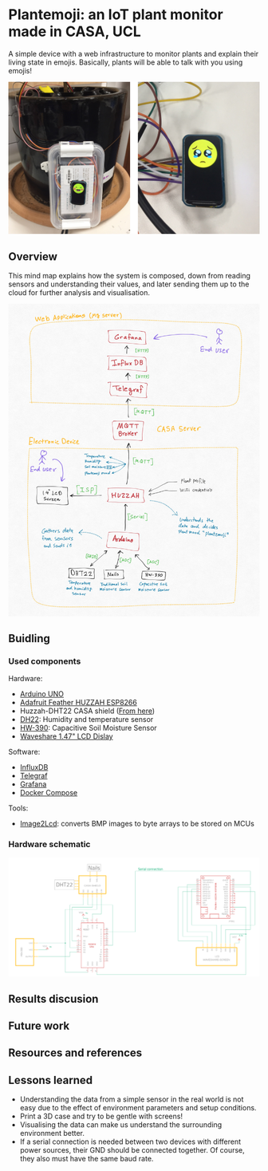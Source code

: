 
# Plantemoji: an IoT plant monitor made in CASA, UCL

A simple device with a web infrastructure to monitor plants and explain their living state in emojis. Basically, plants will be able to talk with you using emojis!

![System components overview](/Docs/Plantemoji-main-photo.jpg)

## Overview

This mind map explains how the system is composed, down from reading sensors and understanding their values, and later sending them up to the cloud for further analysis and visualisation.

![System components overview](/Docs/System-mind-map.jpg)

## Buidling

### Used components

Hardware:
 - [Arduino UNO](https://store.arduino.cc/products/arduino-uno-rev3)
 - [Adafruit Feather HUZZAH ESP8266](https://learn.adafruit.com/adafruit-feather-huzzah-esp8266/)
 - Huzzah-DHT22 CASA shield ([From here](https://github.com/ucl-casa-ce/casa0014/blob/main/plantMonitor/README.md#multiple-physical-prototypes))
 - [DH22](https://www.adafruit.com/product/385): Humidity and temperature sensor 
 - [HW-390](https://thepihut.com/products/capacitive-soil-moisture-sensor?variant=32137736421438): Capacitive Soil Moisture Sensor 
 - [Waveshare 1.47" LCD Dislay](https://thepihut.com/products/1-47-rounded-spi-lcd-display-module-172x320?variant=42062646509763)
 
Software:
 - [InfluxDB](https://www.influxdata.com/)
 - [Telegraf](https://www.influxdata.com/time-series-platform/telegraf/)
 - [Grafana](https://grafana.com/)
 - [Docker Compose](https://docs.docker.com/compose/)
 
Tools:
 - [Image2Lcd](https://www.waveshare.com/wiki/File:Image2Lcd.7z): converts BMP images to byte arrays to be stored on MCUs
 
### Hardware schematic

![Hardware schematic](/Docs/schematic.png)

## Results discusion

## Future work

## Resources and references

## Lessons learned
 - Understanding the data from a simple sensor in the real world is not easy due to the effect of environment parameters and setup conditions.
 - Print a 3D case and try to be gentle with screens!
 - Visualising the data can make us understand the surrounding environment better.
 - If a serial connection is needed between two devices with different power sources, their GND should be connected together. Of course, they also must have the same baud rate.
 
